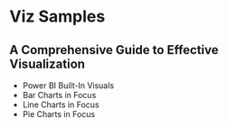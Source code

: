 # Viz Samples

## A Comprehensive Guide to Effective Visualization
* Power BI Built-In Visuals
* Bar Charts in Focus
* Line Charts in Focus
* Pie Charts in Focus
